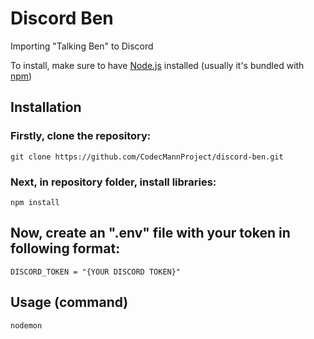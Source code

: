# Discord Ben
Importing "Talking Ben" to Discord

To install, make sure to have [Node.js](https://nodejs.org/en) installed (usually it's bundled with [npm](https://www.npmjs.com/))

## Installation

### Firstly, clone the repository:
```
git clone https://github.com/CodecMannProject/discord-ben.git
```

### Next, in repository folder, install libraries:
```
npm install
```

## Now, create an ".env" file with your token in following format:
```
DISCORD_TOKEN = "{YOUR DISCORD TOKEN}"
```


## Usage (command)

```
nodemon
```
